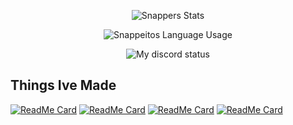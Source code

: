 </p>
<p align="center">
  <img align="center" src="https://github-readme-stats.vercel.app/api?username=snapperito&theme=material-palenight&show_icons=true" alt="Snappers Stats">

</p>
<p align="center">
  <img align="center" src="https://github-readme-stats.vercel.app/api/top-langs/?username=snapperito&theme=material-palenight&layout=compact" alt="Snappeitos Language Usage">

</p>
<p align="center">
  <img align="center" src="https://gt.bigdumb.gq/api/badge/431883840483491850?color1=292D3D&textcolor=C692E7&font=Arial&gradient=false&borderradius=15&bordercolor=ffffff&borderwidth=3" alt="My discord status">
<p/>

## Things Ive Made
[![ReadMe Card](https://github-readme-stats.vercel.app/api/pin/?username=snapperito&repo=Dark-Discord&theme=material-palenight)](https://github.com/Snapperito/Dark-Discord)
[![ReadMe Card](https://github-readme-stats.vercel.app/api/pin/?username=snapperito&repo=Settings-Icons&theme=material-palenight)](https://github.com/Snapperito/Settings-Icons)
[![ReadMe Card](https://github-readme-stats.vercel.app/api/pin/?username=snapperito&repo=Code-Block-Icons&theme=material-palenight)](https://github.com/Snapperito/codeblock-icons)
[![ReadMe Card](https://github-readme-stats.vercel.app/api/pin/?username=snapperito&repo=CSS-Snippets&theme=material-palenight)](https://github.com/Snapperito/CSS-Snippets)
